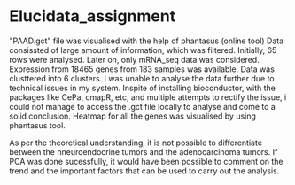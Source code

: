 # Elucidata_assignment
"PAAD.gct" file was visualised with the help of phantasus (online tool)
Data consissted of large amount of information, which was filtered.
Initially, 65 rows were analysed. Later on, only mRNA_seq data was considered. 
Expression from 18465 genes from 183 samples was available. 
Data was clusttered into 6 clusters. 
I was unable to analyse the data further due to technical issues in my system.
Inspite of installing bioconductor, with the packages like CePa, cmapR, etc, and multiple attempts to rectify the issue, i could not manage to access the .gct file locally to analyse and come to a solid conclusion. 
Heatmap for all the genes was visualised by using phantasus tool. 

As per the theoretical understanding, it is not possible to differentiate between the nneuroendocrine tumors and the adenocarcinoma tumors.
If PCA was done sucessfully, it would have been possible to comment on the trend and the important factors that can be used to carry out the analysis.
